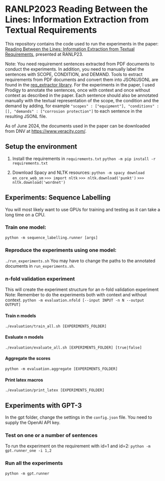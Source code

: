 # RANLP2023 Reading Between the Lines: Information Extraction from Textual Requirements

This repository contains the code used to run the experiments in the paper:
[Reading Between the Lines: Information Extraction from Textual Requirements](https://aclanthology.org/2023.ranlp-1.76.pdf),
presented at RANLP23.

Note: You need requirement sentences extracted from PDF documents to conduct the experiments. In addition, you need to manually label the sentences with SCOPE, CONDITION, and DEMAND. Tools to extract requirements from PDF documents and convert them into JSON/JSONL are found in the [req_extractor library](https://github.com/oholter/req_extractor). For the experiments in the paper, I used Prodigy to annotate the sentences, once with context and once without context as described in the paper. Each sentence should also be annotated manually with the textual representation of the scope, the condition and the demand by adding, for example ``"scopes" : ["equipment"], "conditions" : [], "demands" : ["corrosion protection"]`` to each sentence in the resulting JSONL file.

As of June 2024, the documents used in the paper can be downloaded from DNV at https://www.veracity.com/.

## Setup the environment

1. Install the requirements in ``requirements.txt``
``python -m pip install -r requirements.txt``

2. Download Spacy and NLTK resources:
`python -m spacy download en_core_web_sm`
`>>> import nltk`
`>>> nltk.download('punkt')`
`>>> nltk.download('wordnet')`



## Experiments: Sequence Labelling

You will most likely want to use GPUs for training and testing as it can take a long time on a CPU.

### Train one model:
`python -m sequence_labelling.runner [args]`

### Reproduce the experiments using one model:
``./run_experiments.sh``
You may have to change the paths to the annotated documents in ``run_experiments.sh``.


### n-fold validation experiment
This will create the experiment structure for an n-fold validation experiment
Note: Remember to do the experiments both with context and without context.
`python -m evaluation.nfold [--input INPUT -n N --output OUTPUT]`


#### Train n models
``./evaluation/train_all.sh [EXPERIMENTS_FOLDER]``

#### Evaluate n models
`./evaluation/evaluate_all.sh [EXPERIMENTS_FOLDER] [true|false]`

#### Aggregate the scores
`python -m evaluation.aggregate [EXPERIMENTS_FOLDER]`

#### Print latex macros
``./evaluation/print_latex [EXPERIMENTS_FOLDER]``





## Experiments with GPT-3
In the gpt folder, change the settings in the ``config.json`` file. You need to supply the OpenAI API key.

### Test on one or a number of sentences
To run the experiment on the requirement with id=1 and id=2:
``python -m gpt.runner_one -i 1,2``


### Run all the experiments
``python -m gpt.runner``

